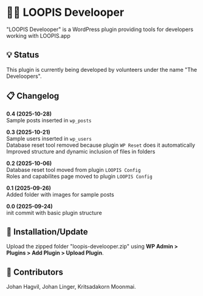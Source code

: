 # 🧑‍💻 LOOPIS Develooper
"LOOPIS Develooper" is a WordPress plugin providing tools for developers working with LOOPIS.app<br>

## 💡 Status
This plugin is currently being developed by volunteers under the name "The Develoopers".<br>

## 📋 Changelog
**0.4 (2025-10-28)**<br>
Sample posts inserted in `wp_posts`<br>

**0.3 (2025-10-21)**<br>
Sample users inserted in `wp_users`<br>
Database reset tool removed because plugin `WP Reset` does it automatically<br>
Improved structure and dynamic inclusion of files in folders<br>

**0.2 (2025-10-06)**<br>
Database reset tool moved from plugin `LOOPIS Config`<br>
Roles and capabilites page moved to plugin `LOOPIS Config`<br>

**0.1 (2025-09-26)**<br>
Added folder with images for sample posts<br>

**0.0 (2025-09-24)**<br>
init commit with basic plugin structure<br>

## 💾 Installation/Update
Upload the zipped folder "loopis-develooper.zip" using **WP Admin > Plugins > Add Plugin > Upload Plugin**.

## 👤 Contributors
Johan Hagvil, Johan Linger, Kritsadakorn Moonmai.<br>